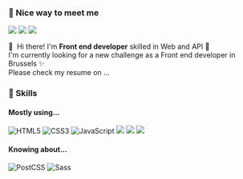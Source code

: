 ### 🤞 Nice way to meet me
<p>
  <a href="https://blog.cowkite.com/" target="_blank"><img src="https://img.shields.io/badge/Tech_Blog-DD0B78?style=flat-square&logo=Notion&logoColor=white"/></a>  <a href="https://www.linkedin.com/in/deokminlee92/" target="_blank"><img src="https://img.shields.io/badge/Deokmin-0A66C2?style=flat-square&logo=Linkedin&logoColor=white"/></a>  <a href="mailto:deokmin.lee92@gmail.com" target="_blank"><img src="https://img.shields.io/badge/deokmin.lee92@gmail.com-EA4335?style=flat-square&logo=Gmail&logoColor=white"/></a>
</p>

<p>
  👋&nbsp; Hi there! I'm <b>Front end developer</b> skilled in Web and API 🚀<br/>
  I'm currently looking for a new challenge as a Front end developer in Brussels ✨ <br/>
  Please check my resume on ... <br/>
</p>


### 💪 Skills
#### Mostly using...
<p>
  <img src="https://img.shields.io/badge/HTML5-E34F26?style=flat-square&logo=HTML5&logoColor=white" alt="HTML5"/> <img src="https://img.shields.io/badge/CSS3-1572B6?style=flat-square&logo=CSS3&logoColor=white" alt="CSS3"/> <img src="https://img.shields.io/badge/JavaScript-F7DF1E?style=flat-square&logo=JavaScript&logoColor=black" alt="JavaScript"/> <img src="https://img.shields.io/badge/React-61DAFB?style=flat-square&logo=React&logoColor=black"/> <img src="https://img.shields.io/badge/mongoDB-47A248?style=flat-square&logo=MongoDB&logoColor=white"> <img src="https://img.shields.io/badge/Git-F05032?style=flat-square&logo=git&logoColor=white">
</p>

#### Knowing about...
<p>
<img src="https://img.shields.io/badge/PostCSS-DD3A0A?style=flat-square&logo=PostCSS&logoColor=white" alt="PostCSS"/> <img src="https://img.shields.io/badge/Sass-CC6699?style=flat-square&logo=Sass&logoColor=white" alt="Sass"/> 
</p>



